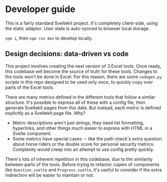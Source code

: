 # Developer guide

This is a fairly standard Sveltekit project. It's completely client-side, using the static adaptor. User state is auto-synced to browser local storage.

`npm i`, then `npm run dev` to develop locally.

## Design decisions: data-driven vs code

This project involves creating the next version of 3 Excel tools. Once ready, this codebase will become the source of truth for these tools. Changes to the tools won't be done in Excel. For this reason, there are some `codegen.py` scripts in this repo designed to be used only _once_, to quickly copy over parts of the Excel tools.

There are many metrics defined in the different tools that follow a similar structure. It's possible to express all of these with a config file, then generate Sveltekit pages from this data. But instead, each metric is defined explicitly as a Sveltekit page file. Why?

- Metric descriptions aren't just strings; they need list formatting, hyperlinks, and other things much easier to express with HTML in a Svelte component.
- Some metrics have special cases -- like the path check's extra question about horse riders or the double score for personal security metrics. Complexity would creep into an attempt to use config pretty quickly.

There's lots of inherent repetition in this codebase, due to the similarity between parts of the tools. Before trying to refactor copies of components like `Question.svelte` and `Progress.svelte`, it's useful to consider if the extra indirection will be easier to maintain or not.
